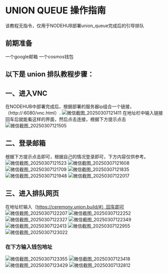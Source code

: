 # UNION QUEUE 操作指南 
该教程无指令，仅用于NODEHUB部署union_queue完成后的引导排队

## 前期准备
一个google邮箱
一个cosmos钱包

## **以下是 union 排队教程步骤：**  

## 一、进入VNC
在NODEHUB中部署完成后，根据部署的服务器ip组合一个链接，（http://<ip>:6080/vnc.html）.
![微信截图_20250307121411](https://github.com/user-attachments/assets/6b535d45-0ade-4276-b923-2ae2f623dd69)
在地址栏中输入链接回车后就能看这样的界面，然后点击连接，根据下方提示点击
![微信截图_20250307121505](https://github.com/user-attachments/assets/211e143e-f2fa-4837-8b2a-9b944f5c3531)
## 二、登录邮箱
根据下方提示点击即可，根据自己的情况登录即可，下方内容仅供参考。
![微信截图_20250307121523](https://github.com/user-attachments/assets/3c9761d2-f798-47b7-b083-726422110b3b)
![微信截图_20250307121608](https://github.com/user-attachments/assets/b82dd78a-df93-47b4-83c8-ba3439cf8b1e)
![微信截图_20250307121709](https://github.com/user-attachments/assets/3ed0d170-6434-43ae-9591-2c39522870b8)
![微信截图_20250307121835](https://github.com/user-attachments/assets/b383c3f8-0584-4454-995e-23dc1572d52f)
![微信截图_20250307121948](https://github.com/user-attachments/assets/527cf13d-5367-49c2-aecd-22b3b238186c)
![微信截图_20250307122017](https://github.com/user-attachments/assets/b0be6c0f-7399-40e5-b557-a1cce51546f1)
## 三、进入排队网页
在地址栏输入（https://ceremony.union.build/#）回车即可
![微信截图_20250307122207](https://github.com/user-attachments/assets/a99dfa92-d77d-4f87-a578-7b1ae9308d67)
![微信截图_20250307122252](https://github.com/user-attachments/assets/f0980203-f87e-4a1e-915c-37a94c9a91cc)
![微信截图_20250307122327](https://github.com/user-attachments/assets/8518ee80-c969-455f-96ad-d0f7a16a2a61)
![微信截图_20250307122349](https://github.com/user-attachments/assets/6da669a0-1508-4ba2-8d01-8fb54a88de89)
![微信截图_20250307122413](https://github.com/user-attachments/assets/99266495-479b-4dc2-aa5b-dd0ec78268ef)
![微信截图_20250307122955](https://github.com/user-attachments/assets/b21fffda-7709-42af-b1c9-70b3b072b1ce)
![微信截图_20250307123022](https://github.com/user-attachments/assets/bc7589d4-4f28-4d0f-bcc8-38fbcdb79f21)
### 在下方输入钱包地址
![微信截图_20250307123355](https://github.com/user-attachments/assets/b6a406b1-88a5-485e-ae67-26aca9255817)
![微信截图_20250307123418](https://github.com/user-attachments/assets/c2023242-2a8b-4b73-9d7f-0a8229236fce)
![微信截图_20250307123429](https://github.com/user-attachments/assets/a29623c5-a05a-4869-ac36-9d66698c1db5)
![微信截图_20250307132812](https://github.com/user-attachments/assets/25facaa1-26f6-4aaf-a418-05581bf3bf83)

